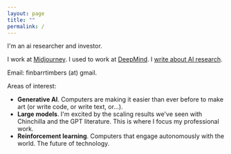 ```yaml
---
layout: page
title: ""
permalink: /
---
```


I'm an ai researcher and investor.

I work at [Midjourney](https://midjourney.com/). I used to work at [DeepMind](www.deepmind.com). I [write about AI research](https://www.artfintel.com/).

Email: finbarrtimbers (at) gmail.

Areas of interest:

- **Generative AI**. Computers are making it easier than ever before to make art (or write code, or write text, or...).
- **Large models**. I'm excited by the scaling results we've seen with Chinchilla and the GPT literature. This is where I focus my professional work.
- **Reinforcement learning**. Computers that engage autonomously with the world. The future of technology.
